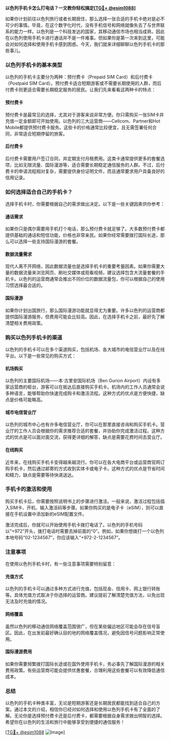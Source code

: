 **以色列手机卡怎么打电话？一文教你轻松搞定[[TG💪+ @esim1088](https://t.me/s/esim1088)]**

如果你计划前往以色列旅行或者长期居住，那么选择一张合适的手机卡绝对是必不可少的事情。毕竟，在这个数字化时代，没有手机信号和网络就像失去了与世界联系的能力一样。以色列是一个科技发达的国家，其移动通信市场也相当成熟，因此在以色列使用手机卡进行通话并不是一件难事。但如果你是第一次来到这里，可能会对如何选择和使用手机卡感到困惑。今天，我们就来详细聊聊以色列手机卡的那些事儿。

### 以色列手机卡的基本类型

以色列的手机卡主要分为两种：预付费卡（Prepaid SIM Card）和后付费卡（Postpaid SIM Card）。预付费卡适合短期游客或不需要长期使用的人群，而后付费卡则更适合需要长期稳定服务的居民。让我们先来看看这两种卡的特点：

#### 预付费卡
预付费卡是最常见的选择，尤其对于游客来说非常方便。你只需购买一张SIM卡并充值一定金额即可开始使用。以色列的三大运营商——Cellcom、Partner和Hot Mobile都提供预付费卡服务。这些卡的价格通常比较便宜，且无需签署任何合同，非常适合短期停留的旅客。

#### 后付费卡
后付费卡需要用户签订合同，并定期支付月租费用。这类卡通常提供更多的套餐选项，比如无限流量、国际漫游等，适合需要长期稳定通信服务的人群。不过，后付费卡的申请流程相对复杂，需要提供身份证明文件，而且通常要求用户具备良好的信用记录。

### 如何选择适合自己的手机卡？

选择手机卡时，你需要根据自己的需求做出决定。以下是一些关键因素供你参考：

#### 通话需求
如果你只是偶尔需要用手机打个电话，那么预付费卡就足够了。大多数预付费卡都提供基础的通话和短信功能，价格也非常亲民。如果你经常需要拨打国际长途，那么可以选择一些支持国际漫游的套餐。

#### 数据流量需求
现代人离不开网络，因此数据流量也是选择手机卡的重要考量因素。如果你需要大量的数据流量来浏览网页、刷社交媒体或观看视频，建议选择包含大流量套餐的手机卡。以色列的运营商通常会推出不同价位的数据流量包，你可以根据自己的使用习惯选择最合适的。

#### 国际漫游
如果你计划出国旅行，那么国际漫游功能就显得尤为重要。许多以色列的运营商都提供国际漫游服务，但费用可能会比较高。因此，在选择手机卡之前，最好先了解清楚相关费用政策。

### 购买以色列手机卡的渠道

以色列的手机卡可以在多个渠道购买，包括机场、各大城市的电信营业厅以及在线平台。以下是一些常见的购买方式：

#### 机场购买
以色列的主要国际机场——本·古里安国际机场（Ben Gurion Airport）内设有多家运营商的柜台，游客可以在抵达后直接购买手机卡。机场内的工作人员通常会说多种语言，能够帮助你快速完成购卡和激活流程。这种方式的优点是方便快捷，缺点是价格可能略高。

#### 城市电信营业厅
以色列的城市中心也有许多电信营业厅，你可以在那里直接咨询和购买手机卡。营业厅的工作人员会根据你的需求推荐合适的套餐，并协助你完成激活过程。这种方式的优点是可以面对面交流，获得更详细的解答，缺点是需要花费时间去营业厅。

#### 在线购买
近年来，在线购买手机卡变得越来越流行。你可以在各大电商平台或运营商官网订购手机卡，然后通过邮寄的方式收到实体卡或电子卡。这种方式的优点是节省时间和精力，缺点是需要等待快递送达。

### 手机卡的激活和使用

购买手机卡后，你需要按照说明书上的步骤进行激活。一般来说，激活过程包括插入SIM卡、开机、输入激活码等步骤。如果你购买的是电子卡（eSIM），则可以直接在手机设置中添加新的eSIM配置文件。

激活完成后，你就可以开始使用手机卡拨打电话了。以色列的手机号码以“+972”开头，拨打电话时需要去掉前面的“0”。例如，如果你想拨打一个以色列本地号码“02-1234567”，你应该输入“+972-2-1234567”。

### 注意事项

在使用以色列手机卡时，有一些注意事项需要特别留意：

#### 充值方式
以色列的手机卡可以通过多种方式进行充值，包括现金、信用卡、网上银行转账等。具体充值方式取决于你选择的运营商。建议提前了解清楚充值方法，以免出现无法及时充值的情况。

#### 网络覆盖
虽然以色列的移动通信网络覆盖范围很广，但在某些偏远地区可能会存在信号盲区。因此，在出发前最好确认目的地的网络覆盖情况，避免因信号问题影响正常使用。

#### 国际漫游费用
如果你需要频繁拨打国际长途或在国外使用手机卡，务必事先了解国际漫游的相关费用政策。有些运营商可能会提供优惠套餐，合理利用这些套餐可以有效降低通信成本。

### 总结

以色列的手机卡种类丰富，无论是短期游客还是长期居民都能找到适合自己的方案。通过本文的介绍，相信你已经对如何选择和使用以色列手机卡有了全面的了解。无论你是选择预付费卡还是后付费卡，都需要根据自身需求做出明智的选择。希望你在以色列的生活和旅行中能够享受到便捷的通信服务！

[[TG💪+ @esim1088](https://t.me/s/esim1088) ![Image](https://i.postimg.cc/4NQfJmqS/Snipaste-2025-05-13-00-14-12.png)]